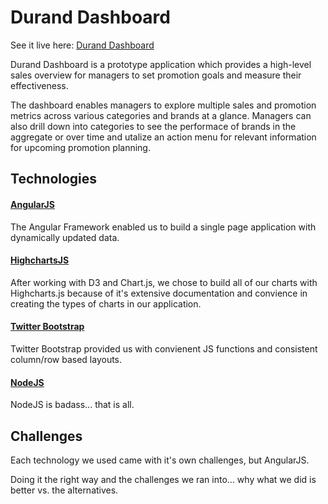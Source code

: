 # Durand Dashboard

See it live here: [Durand Dashboard](http://durand.nodejitsu.com/app/index.html#/)  

Durand Dashboard is a prototype application which provides a high-level sales overview for managers to set promotion goals and measure their effectiveness.

The dashboard enables managers to explore multiple sales and promotion metrics across various 
categories and brands at a glance.  Managers can also drill down into categories to see the performace of 
brands in the aggregate or over time and utalize an action menu for relevant information for upcoming promotion 
planning. 

## Technologies
#### [AngularJS](http://angularjs.org/)  
The Angular Framework enabled us to build a single page application with dynamically updated data. 

#### [HighchartsJS](http://www.highcharts.com/)  
After working with D3 and Chart.js, we chose to build all of our charts with Highcharts.js because of it's extensive documentation and convience in creating the types of charts in our application.

#### [Twitter Bootstrap](http://twitter.github.com/bootstrap/)  
Twitter Bootstrap provided us with convienent JS functions and consistent column/row based layouts.  

#### [NodeJS](http://nodejs.org/)  
NodeJS is badass... that is all.


## Challenges

Each technology we used came with it's own challenges, but AngularJS.

Doing it the right way and the challenges we ran into... why what we did is better vs. the alternatives.

